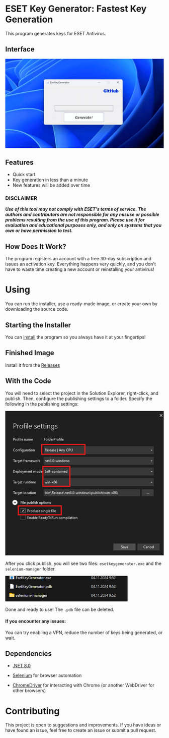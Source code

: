 # ESET Key Generator: Fastest Key Generation

This program generates keys for ESET Antivirus.

## Interface
![GIF](readme/demo.gif)

## Features
- Quick start
- Key generation in less than a minute
- New features will be added over time

### DISCLAIMER 
***Use of this tool may not comply with ESET's terms of service. The authors and contributors are not responsible for any misuse or possible problems resulting from the use of this program. Please use it for evaluation and educational purposes only, and only on systems that you own or have permission to test.***

## How Does It Work?
The program registers an account with a free 30-day subscription and issues an activation key. Everything happens very quickly, and you don't have to waste time creating a new account or reinstalling your antivirus!

# Using

You can run the installer, use a ready-made image, or create your own by downloading the source code.

## Starting the Installer

You can [install](https://github.com/FrostUNK/Eset_Key_Generator/releases/download/Installer/Setup.exe) the program so you always have it at your fingertips!

## Finished Image

Install it from the [Releases](https://github.com/FrostUNK/ESET_Key_Generator/releases/download/v1.5.0/Release.zip)

## With the Code
  
You will need to select the project in the Solution Explorer, right-click, and publish. Then, configure the publishing settings to a folder. Specify the following in the publishing settings:

![IMG](readme/settings.png)

After you click publish, you will see two files: `esetkeygenerator.exe` and the `selenium-manager` folder.

![IMG](readme/finishprogram.png)

Done and ready to use! The `.pdb` file can be deleted.

#### If you encounter any issues:
You can try enabling a VPN, reduce the number of keys being generated, or wait.

## Dependencies

- [.NET 8.0](https://dotnet.microsoft.com/download/dotnet/8.0)

- [Selenium](https://www.selenium.dev/) for browser automation

- [ChromeDriver](https://sites.google.com/chromium.org/driver/) for interacting with Chrome (or another WebDriver for other browsers)


# Contributing

This project is open to suggestions and improvements. If you have ideas or have found an issue, feel free to create an issue or submit a pull request.
